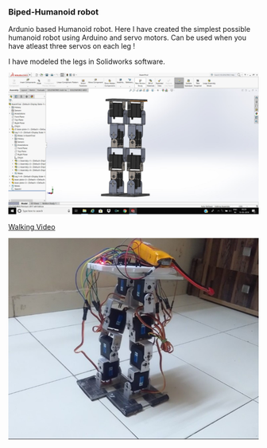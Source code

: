 ### Biped-Humanoid robot

Ardunio based Humanoid robot. Here I have created the simplest possible humanoid robot using Arduino and servo motors. Can be used when you have atleast three servos on each leg !

I have modeled the legs in Solidworks software.

![](images/Capture2.JPG)


<a href="https://www.youtube.com/watch?v=5w3RGbZgTs0">Walking Video</a>

<p align= "center">
<img src="images/2.jpeg">
</p>
